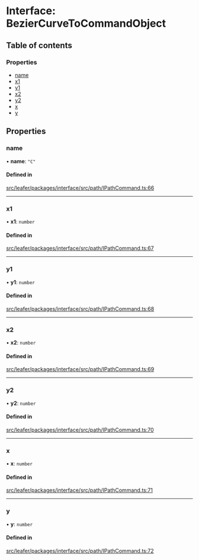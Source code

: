 # Interface: BezierCurveToCommandObject

## Table of contents

### Properties

- [name](BezierCurveToCommandObject.md#name)
- [x1](BezierCurveToCommandObject.md#x1)
- [y1](BezierCurveToCommandObject.md#y1)
- [x2](BezierCurveToCommandObject.md#x2)
- [y2](BezierCurveToCommandObject.md#y2)
- [x](BezierCurveToCommandObject.md#x)
- [y](BezierCurveToCommandObject.md#y)

## Properties

### name

• **name**: ``"C"``

#### Defined in

[src/leafer/packages/interface/src/path/IPathCommand.ts:66](https://github.com/leaferjs/leafer/blob/95ff07e0d4def3c18ac6ce3fa51ec0d271dffaae/packages/interface/src/path/IPathCommand.ts#L66)

___

### x1

• **x1**: `number`

#### Defined in

[src/leafer/packages/interface/src/path/IPathCommand.ts:67](https://github.com/leaferjs/leafer/blob/95ff07e0d4def3c18ac6ce3fa51ec0d271dffaae/packages/interface/src/path/IPathCommand.ts#L67)

___

### y1

• **y1**: `number`

#### Defined in

[src/leafer/packages/interface/src/path/IPathCommand.ts:68](https://github.com/leaferjs/leafer/blob/95ff07e0d4def3c18ac6ce3fa51ec0d271dffaae/packages/interface/src/path/IPathCommand.ts#L68)

___

### x2

• **x2**: `number`

#### Defined in

[src/leafer/packages/interface/src/path/IPathCommand.ts:69](https://github.com/leaferjs/leafer/blob/95ff07e0d4def3c18ac6ce3fa51ec0d271dffaae/packages/interface/src/path/IPathCommand.ts#L69)

___

### y2

• **y2**: `number`

#### Defined in

[src/leafer/packages/interface/src/path/IPathCommand.ts:70](https://github.com/leaferjs/leafer/blob/95ff07e0d4def3c18ac6ce3fa51ec0d271dffaae/packages/interface/src/path/IPathCommand.ts#L70)

___

### x

• **x**: `number`

#### Defined in

[src/leafer/packages/interface/src/path/IPathCommand.ts:71](https://github.com/leaferjs/leafer/blob/95ff07e0d4def3c18ac6ce3fa51ec0d271dffaae/packages/interface/src/path/IPathCommand.ts#L71)

___

### y

• **y**: `number`

#### Defined in

[src/leafer/packages/interface/src/path/IPathCommand.ts:72](https://github.com/leaferjs/leafer/blob/95ff07e0d4def3c18ac6ce3fa51ec0d271dffaae/packages/interface/src/path/IPathCommand.ts#L72)
